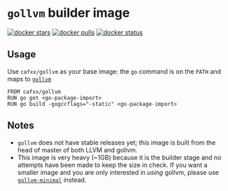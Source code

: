 # `gollvm` builder image
[![docker stars](https://img.shields.io/docker/stars/cafxx/gollvm.svg)](https://hub.docker.com/r/cafxx/gollvm/)
[![docker pulls](https://img.shields.io/docker/pulls/cafxx/gollvm.svg)](https://hub.docker.com/r/cafxx/gollvm/)
[![docker status](https://img.shields.io/docker/build/cafxx/gollvm.svg)](https://hub.docker.com/r/cafxx/gollvm/builds/)

## Usage
Use `cafxx/gollvm` as your base image: the `go` command is on the `PATH` and maps to [`gollvm`](https://go.googlesource.com/gollvm)

```
FROM cafxx/gollvm
RUN go get <go-package-import>
RUN go build -gogccflags="-static" <go-package-import>
```

## Notes
- `gollvm` does not have stable releases yet; this image is built from the head of master of both LLVM and gollvm.
- This image is very heavy (~1GB) because it is the builder stage and no attempts have been made to keep the size in check. If you want a smaller image and you are only interested in *using* gollvm, please use [`gollvm-minimal`](../gollvm-minimal) instead.

